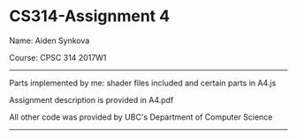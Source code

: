 # CS314-Assignment 4
Name: Aiden Synkova
</p> Course: CPSC 314 2017W1

*************************************************************************
Parts implemented by me: shader files included and certain parts in A4.js

Assignment description is provided in A4.pdf

All other code was provided by UBC's Department of Computer Science
*************************************************************************
